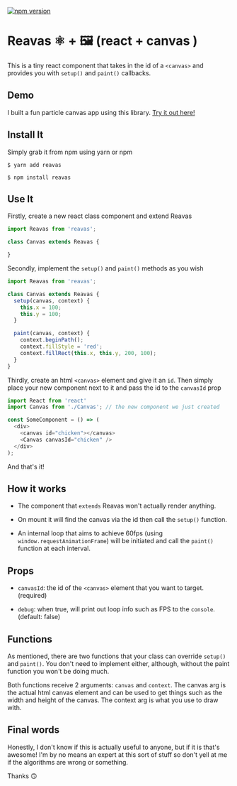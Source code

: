 [![npm version](https://badge.fury.io/js/reavas.svg)](https://badge.fury.io/js/reavas)

# Reavas ⚛ + 🖼 (react + canvas )

This is a tiny react component that takes in the id of a `<canvas>` and provides you with `setup()` and `paint()` callbacks.

## Demo

I built a fun particle canvas app using this library. [Try it out here!](https://jamesformica.github.io/lineart/)

## Install It

Simply grab it from npm using yarn or npm

```shell
$ yarn add reavas

$ npm install reavas
```

## Use It

Firstly, create a new react class component and extend Reavas

```javascript
import Reavas from 'reavas';

class Canvas extends Reavas {

}
```

Secondly, implement the `setup()` and `paint()` methods as you wish

```javascript
import Reavas from 'reavas';

class Canvas extends Reavas {
  setup(canvas, context) {
    this.x = 100;
    this.y = 100;
  }

  paint(canvas, context) {
    context.beginPath();
    context.fillStyle = 'red';
    context.fillRect(this.x, this.y, 200, 100);
  }
}
```

Thirdly, create an html `<canvas>` element and give it an `id`. Then simply place your new component next to it and pass the id to the `canvasId` prop

```javascript
import React from 'react'
import Canvas from './Canvas'; // the new component we just created

const SomeComponent = () => (
  <div>
    <canvas id="chicken"></canvas>
    <Canvas canvasId="chicken" />
  </div>
);
```

And that's it!

## How it works

- The component that `extends` Reavas won't actually render anything.

- On mount it will find the canvas via the id then call the `setup()` function.

- An internal loop that aims to achieve 60fps (using `window.requestAnimationFrame`) will be initiated and call the `paint()` function at each interval.

## Props

- `canvasId`: the id of the `<canvas>` element that you want to target. (required)

- `debug`: when true, will print out loop info such as FPS to the `console`. (default: false)

## Functions

As mentioned, there are two functions that your class can override `setup()` and `paint()`. You don't need to implement either, although, without the paint function you won't be doing much.

Both functions receive 2 arguments: `canvas` and `context`. The canvas arg is the actual html canvas element and can be used to get things such as the width and height of the canvas. The context arg is what you use to draw with.

## Final words

Honestly, I don't know if this is actually useful to anyone, but if it is that's awesome! I'm by no means an expert at this sort of stuff so don't yell at me if the algorithms are wrong or something.

Thanks 🙃
